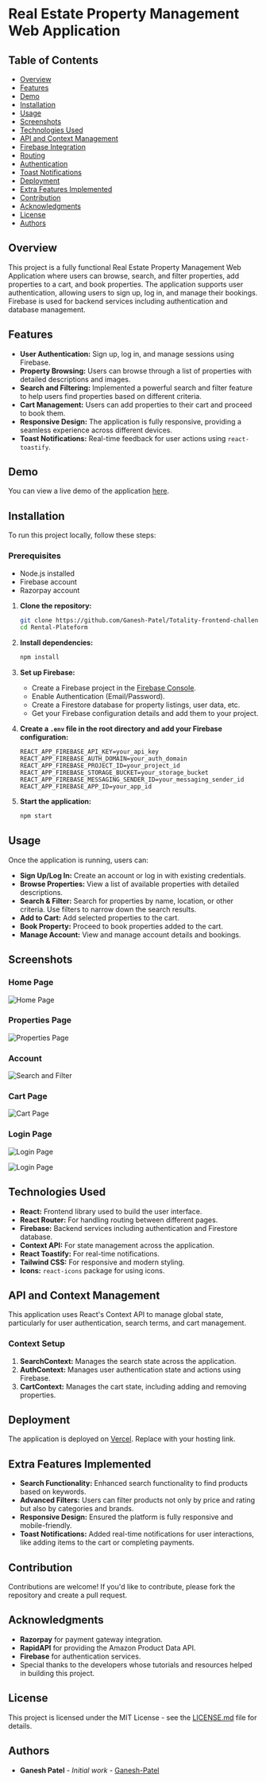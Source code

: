 # Real Estate Property Management Web Application

## Table of Contents
- [Overview](#overview)
- [Features](#features)
- [Demo](#demo)
- [Installation](#installation)
- [Usage](#usage)
- [Screenshots](#screenshots)
- [Technologies Used](#technologies-used)
- [API and Context Management](#api-and-context-management)
- [Firebase Integration](#firebase-integration)
- [Routing](#routing)
- [Authentication](#authentication)
- [Toast Notifications](#toast-notifications)
- [Deployment](#deployment)
- [Extra Features Implemented](#extra-features-implemented)
- [Contribution](#contribution)
- [Acknowledgments](#acknowledgments)
- [License](#license)
- [Authors](#authors)

## Overview
This project is a fully functional Real Estate Property Management Web Application where users can browse, search, and filter properties, add properties to a cart, and book properties. The application supports user authentication, allowing users to sign up, log in, and manage their bookings. Firebase is used for backend services including authentication and database management.

## Features
- **User Authentication:** Sign up, log in, and manage sessions using Firebase.
- **Property Browsing:** Users can browse through a list of properties with detailed descriptions and images.
- **Search and Filtering:** Implemented a powerful search and filter feature to help users find properties based on different criteria.
- **Cart Management:** Users can add properties to their cart and proceed to book them.
- **Responsive Design:** The application is fully responsive, providing a seamless experience across different devices.
- **Toast Notifications:** Real-time feedback for user actions using `react-toastify`.

## Demo
You can view a live demo of the application [here](https://rental-plateform-o95j-9m38ukvgh-ganesh-patels-projects.vercel.app/).

## Installation

To run this project locally, follow these steps:

### Prerequisites
- Node.js installed
- Firebase account
- Razorpay account

1. **Clone the repository:**
    ```bash
    git clone https://github.com/Ganesh-Patel/Totality-frontend-challenge.git
    cd Rental-Plateform
    ```

2. **Install dependencies:**
    ```bash
    npm install
    ```

3. **Set up Firebase:**
   - Create a Firebase project in the [Firebase Console](https://console.firebase.google.com/).
   - Enable Authentication (Email/Password).
   - Create a Firestore database for property listings, user data, etc.
   - Get your Firebase configuration details and add them to your project.

4. **Create a `.env` file in the root directory and add your Firebase configuration:**
    ```env
    REACT_APP_FIREBASE_API_KEY=your_api_key
    REACT_APP_FIREBASE_AUTH_DOMAIN=your_auth_domain
    REACT_APP_FIREBASE_PROJECT_ID=your_project_id
    REACT_APP_FIREBASE_STORAGE_BUCKET=your_storage_bucket
    REACT_APP_FIREBASE_MESSAGING_SENDER_ID=your_messaging_sender_id
    REACT_APP_FIREBASE_APP_ID=your_app_id
    ```

5. **Start the application:**
    ```bash
    npm start
    ```

## Usage

Once the application is running, users can:

- **Sign Up/Log In:** Create an account or log in with existing credentials.
- **Browse Properties:** View a list of available properties with detailed descriptions.
- **Search & Filter:** Search for properties by name, location, or other criteria. Use filters to narrow down the search results.
- **Add to Cart:** Add selected properties to the cart.
- **Book Property:** Proceed to book properties added to the cart.
- **Manage Account:** View and manage account details and bookings.

## Screenshots

### Home Page
![Home Page](https://github.com/user-attachments/assets/ba9687da-e048-468a-b5e6-d47934988600)

### Properties Page
![Properties Page](https://github.com/user-attachments/assets/67e72402-8f18-43fb-b9f7-c31b3a154048)

### Account 
![Search and Filter](https://github.com/user-attachments/assets/dd112473-e5e6-4cbd-a93f-922ba7e5a58c)

### Cart Page
![Cart Page](https://github.com/user-attachments/assets/3f7b7b02-f8cf-4b07-832c-feb777045bf2)

### Login Page
![Login Page](https://github.com/user-attachments/assets/2b3a69be-7f2d-40ac-abc6-96e519e2c5d1)

![Login Page](https://github.com/user-attachments/assets/2337ab14-539c-431e-8eb3-910352eec87d)


## Technologies Used

- **React:** Frontend library used to build the user interface.
- **React Router:** For handling routing between different pages.
- **Firebase:** Backend services including authentication and Firestore database.
- **Context API:** For state management across the application.
- **React Toastify:** For real-time notifications.
- **Tailwind CSS:** For responsive and modern styling.
- **Icons:** `react-icons` package for using icons.

## API and Context Management

This application uses React's Context API to manage global state, particularly for user authentication, search terms, and cart management.

### Context Setup
1. **SearchContext:** Manages the search state across the application.
2. **AuthContext:** Manages user authentication state and actions using Firebase.
3. **CartContext:** Manages the cart state, including adding and removing properties.

## Deployment

The application is deployed on [Vercel](https://vercel.com/). Replace with your hosting link.

## Extra Features Implemented

- **Search Functionality:** Enhanced search functionality to find products based on keywords.
- **Advanced Filters:** Users can filter products not only by price and rating but also by categories and brands.
- **Responsive Design:** Ensured the platform is fully responsive and mobile-friendly.
- **Toast Notifications:** Added real-time notifications for user interactions, like adding items to the cart or completing payments.

## Contribution

Contributions are welcome! If you'd like to contribute, please fork the repository and create a pull request.

## Acknowledgments
- **Razorpay** for payment gateway integration.
- **RapidAPI** for providing the Amazon Product Data API.
- **Firebase** for authentication services.
- Special thanks to the developers whose tutorials and resources helped in building this project.

## License

This project is licensed under the MIT License - see the [LICENSE.md](LICENSE.md) file for details.

## Authors

- **Ganesh Patel** - *Initial work* - [Ganesh-Patel](https://github.com/Ganesh-Patel)
